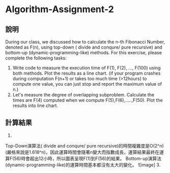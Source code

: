 # Algorithm-Assignment-2
## 說明
During our class, we discussed how to calculate the n-th Fibonacci Number, denoted as F(n), using top-down ( divide and conqure/ pure recursive) and bottom-up (dynamic-programming-like) methods. For this exercise, please complete the following tasks:
 
1. Write code to measure the execution time of F(1), F(2), ..., F(100) using both methods. Plot the results as a line chart. (if your program crashes during computation F(n+1) or takes too much time (>12hours) to compute one value, you can just stop and report the maximum value of n.)
2. Let's measure the degree of overlapping subproblem. Calculate the times are F(4) computed when we compute F(5),F(6),.....,F(50). Plot the results into line chart.
## 計算結果
1.
Top-Down演算法( divide and conqure/ pure recursive)的時間複雜度是O(2^n)(嚴格來說是1.618^n)，因此運算時間會隨著n變大而指數成長，運算結果最終在運算F(56)時會超出12小時，所以圖表呈現F(1)到F(56)的結果。
Bottom-up演算法(dynamic-programming-like)的運算時間基本都沒有太大的變化。
![image]
3.
